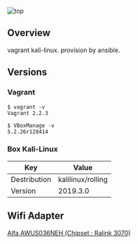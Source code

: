 ![top](https://cdn-ak.f.st-hatena.com/images/fotolife/r/rasukarusan/20191006/20191006172210.png)

## Overview

vagrant kali-linux.
provision by ansible.

## Versions

### Vagrant

```shell
$ vagrant -v
Vagrant 2.2.3

$ VBoxManage -v
5.2.26r128414
```
### Box Kali-Linux

|  Key  | Value   |
| ---- | ---- |
|  Destribution  |  kalilinux/rolling  |
|  Version       |  2019.3.0           |


## Wifi Adapter

[Alfa AWUS036NEH (Chipset : Ralink 3070)](https://www.alfa.com.tw/products_detail/10.htm)
